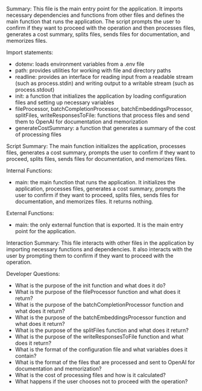 Summary:
This file is the main entry point for the application. It imports necessary dependencies and functions from other files and defines the main function that runs the application. The script prompts the user to confirm if they want to proceed with the operation and then processes files, generates a cost summary, splits files, sends files for documentation, and memorizes files.

Import statements:
- dotenv: loads environment variables from a .env file
- path: provides utilities for working with file and directory paths
- readline: provides an interface for reading input from a readable stream (such as process.stdin) and writing output to a writable stream (such as process.stdout)
- init: a function that initializes the application by loading configuration files and setting up necessary variables
- fileProcessor, batchCompletionProcessor, batchEmbeddingsProcessor, splitFiles, writeResponsesToFile: functions that process files and send them to OpenAI for documentation and memorization
- generateCostSummary: a function that generates a summary of the cost of processing files

Script Summary:
The main function initializes the application, processes files, generates a cost summary, prompts the user to confirm if they want to proceed, splits files, sends files for documentation, and memorizes files.

Internal Functions:
- main: the main function that runs the application. It initializes the application, processes files, generates a cost summary, prompts the user to confirm if they want to proceed, splits files, sends files for documentation, and memorizes files. It returns nothing.

External Functions:
- main: the only external function that is exported. It is the main entry point for the application.

Interaction Summary:
This file interacts with other files in the application by importing necessary functions and dependencies. It also interacts with the user by prompting them to confirm if they want to proceed with the operation.

Developer Questions:
- What is the purpose of the init function and what does it do?
- What is the purpose of the fileProcessor function and what does it return?
- What is the purpose of the batchCompletionProcessor function and what does it return?
- What is the purpose of the batchEmbeddingsProcessor function and what does it return?
- What is the purpose of the splitFiles function and what does it return?
- What is the purpose of the writeResponsesToFile function and what does it return?
- What is the format of the configuration file and what variables does it contain?
- What is the format of the files that are processed and sent to OpenAI for documentation and memorization?
- What is the cost of processing files and how is it calculated?
- What happens if the user chooses not to proceed with the operation?